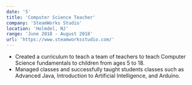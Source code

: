 ```yaml
---
date: '5'
title: 'Computer Science Teacher'
company: 'SteamWorks Studio'
location: 'Holmdel, NJ'
range: 'June 2018 - August 2018'
url: 'https://www.steamworksstudio.com/'
---
```


- Created a curriculum to teach a team of teachers to teach Computer Science fundamentals to children from ages 5 to 18. 
- Managed classes and successfully taught students classes such as Advanced Java, Introduction to Artificial Intelligence, and Arduino.